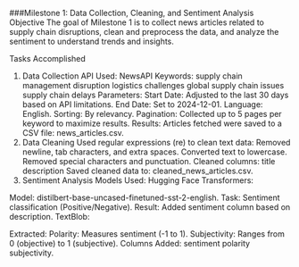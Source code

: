 ###Milestone 1: Data Collection, Cleaning, and Sentiment Analysis
Objective
The goal of Milestone 1 is to collect news articles related to supply chain disruptions, clean and preprocess the data, and analyze the sentiment to understand trends and insights.

Tasks Accomplished
1. Data Collection
API Used: NewsAPI
Keywords:
supply chain management disruption
logistics challenges
global supply chain issues
supply chain delays
Parameters:
Start Date: Adjusted to the last 30 days based on API limitations.
End Date: Set to 2024-12-01.
Language: English.
Sorting: By relevancy.
Pagination: Collected up to 5 pages per keyword to maximize results.
Results:
Articles fetched were saved to a CSV file: news_articles.csv.
2. Data Cleaning
Used regular expressions (re) to clean text data:
Removed newline, tab characters, and extra spaces.
Converted text to lowercase.
Removed special characters and punctuation.
Cleaned columns:
title
description
Saved cleaned data to: cleaned_news_articles.csv.
3. Sentiment Analysis
Models Used:
Hugging Face Transformers:

Model: distilbert-base-uncased-finetuned-sst-2-english.
Task: Sentiment classification (Positive/Negative).
Result: Added sentiment column based on description.
TextBlob:

Extracted:
Polarity: Measures sentiment (-1 to 1).
Subjectivity: Ranges from 0 (objective) to 1 (subjective).
Columns Added:
sentiment
polarity
subjectivity.
